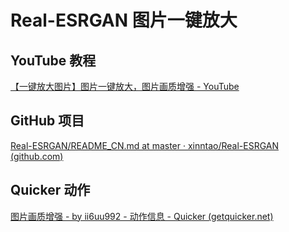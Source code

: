 # Real-ESRGAN 图片一键放大

## YouTube 教程

[【一键放大图片】图片一键放大，图片画质增强 - YouTube](https://www.youtube.com/watch?v=hXrp5QYNa8I)

## GitHub 项目

[Real-ESRGAN/README_CN.md at master · xinntao/Real-ESRGAN (github.com)](https://github.com/xinntao/Real-ESRGAN/blob/master/README_CN.md)

## Quicker 动作

[图片画质增强 - by ii6uu992 - 动作信息 - Quicker (getquicker.net)](https://getquicker.net/Sharedaction?code=5bc4eba8-7bfc-433a-1140-08dc6d6d23e1)
